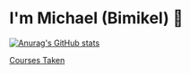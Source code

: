 # I'm Michael (Bimikel) 👋

[![Anurag's GitHub stats](https://github-readme-stats.vercel.app/api?username=Bimikel&show_icons=true&theme=cobalt)](https://github.com/Bimikel/github-readme-stats)

[Courses Taken](/courses.md)
